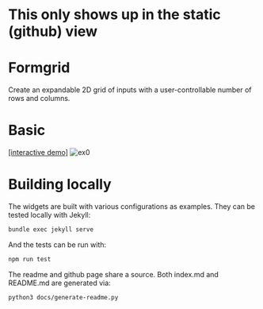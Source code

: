 # This only shows up in the static (github) view



# Formgrid
Create an expandable 2D grid of inputs with a user-controllable number of rows and columns.

# Basic

[\[interactive demo\]](https://artoonie.github.io/formgrid)
![ex0](docs/images/ex0.png)

# Building locally

The widgets are built with various configurations as examples. They can be tested locally with Jekyll:

```bash
bundle exec jekyll serve
```

And the tests can be run with:
```bash
npm run test
```

The readme and github page share a source. Both index.md and README.md are generated via:
```bash
python3 docs/generate-readme.py
```

